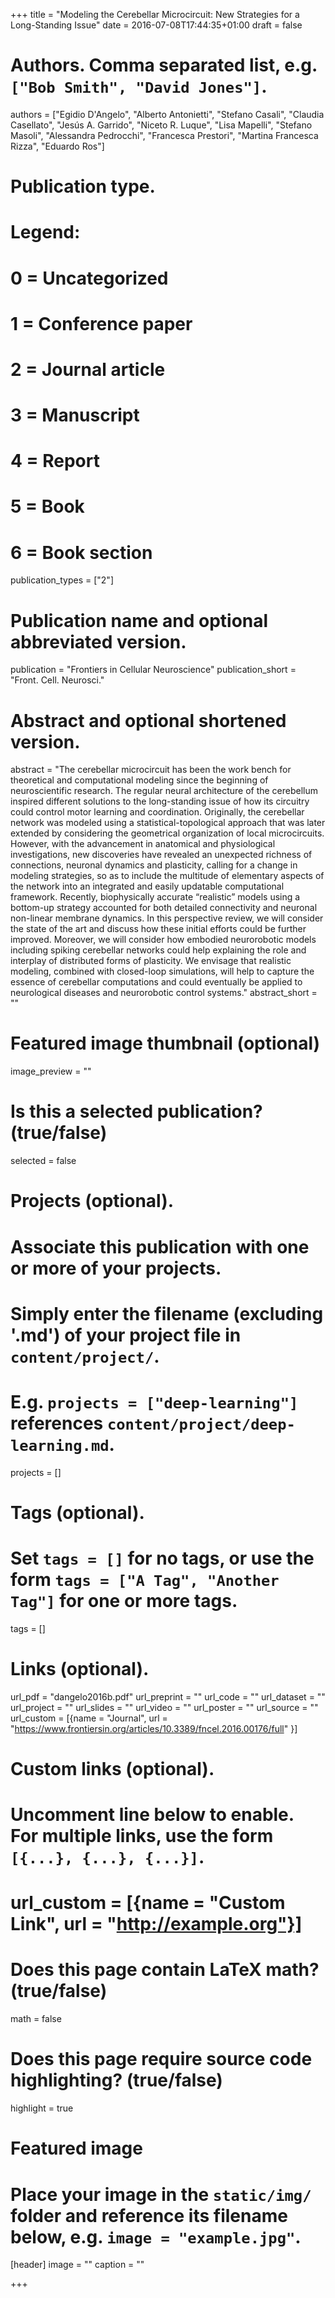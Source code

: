 +++
title = "Modeling the Cerebellar Microcircuit: New Strategies for a Long-Standing Issue"
date = 2016-07-08T17:44:35+01:00
draft = false

# Authors. Comma separated list, e.g. `["Bob Smith", "David Jones"]`.
authors = ["Egidio D'Angelo", "Alberto Antonietti", "Stefano Casali", "Claudia Casellato", "Jesús A. Garrido", "Niceto R. Luque", "Lisa Mapelli", "Stefano Masoli", "Alessandra Pedrocchi", "Francesca Prestori", "Martina Francesca Rizza", "Eduardo Ros"]

# Publication type.
# Legend:
# 0 = Uncategorized
# 1 = Conference paper
# 2 = Journal article
# 3 = Manuscript
# 4 = Report
# 5 = Book
# 6 = Book section
publication_types = ["2"]

# Publication name and optional abbreviated version.
publication = "Frontiers in Cellular Neuroscience"
publication_short = "Front. Cell. Neurosci."

# Abstract and optional shortened version.
abstract = "The cerebellar microcircuit has been the work bench for theoretical and computational modeling since the beginning of neuroscientific research. The regular neural architecture of the cerebellum inspired different solutions to the long-standing issue of how its circuitry could control motor learning and coordination. Originally, the cerebellar network was modeled using a statistical-topological approach that was later extended by considering the geometrical organization of local microcircuits. However, with the advancement in anatomical and physiological investigations, new discoveries have revealed an unexpected richness of connections, neuronal dynamics and plasticity, calling for a change in modeling strategies, so as to include the multitude of elementary aspects of the network into an integrated and easily updatable computational framework. Recently, biophysically accurate “realistic” models using a bottom-up strategy accounted for both detailed connectivity and neuronal non-linear membrane dynamics. In this perspective review, we will consider the state of the art and discuss how these initial efforts could be further improved. Moreover, we will consider how embodied neurorobotic models including spiking cerebellar networks could help explaining the role and interplay of distributed forms of plasticity. We envisage that realistic modeling, combined with closed-loop simulations, will help to capture the essence of cerebellar computations and could eventually be applied to neurological diseases and neurorobotic control systems."
abstract_short = ""

# Featured image thumbnail (optional)
image_preview = ""

# Is this a selected publication? (true/false)
selected = false

# Projects (optional).
#   Associate this publication with one or more of your projects.
#   Simply enter the filename (excluding '.md') of your project file in `content/project/`.
#   E.g. `projects = ["deep-learning"]` references `content/project/deep-learning.md`.
projects = []

# Tags (optional).
#   Set `tags = []` for no tags, or use the form `tags = ["A Tag", "Another Tag"]` for one or more tags.
tags = []

# Links (optional).
url_pdf = "dangelo2016b.pdf"
url_preprint = ""
url_code = ""
url_dataset = ""
url_project = ""
url_slides = ""
url_video = ""
url_poster = ""
url_source = ""
url_custom = [{name = "Journal", url = "https://www.frontiersin.org/articles/10.3389/fncel.2016.00176/full" }]

# Custom links (optional).
#   Uncomment line below to enable. For multiple links, use the form `[{...}, {...}, {...}]`.
# url_custom = [{name = "Custom Link", url = "http://example.org"}]

# Does this page contain LaTeX math? (true/false)
math = false

# Does this page require source code highlighting? (true/false)
highlight = true

# Featured image
# Place your image in the `static/img/` folder and reference its filename below, e.g. `image = "example.jpg"`.
[header]
image = ""
caption = ""

+++
